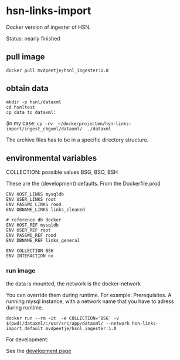 # hsn-links-import

Docker version of ingester of HSN. 

Status: nearly finished

## pull image

    docker pull mvdpeetje/hsnl_ingester:1.0

## obtain data

```
mkdir -p hsnl/dataxml
cd hsnltest
cp data to dataxml:
```

(in my case: `cp -rv  ~/dockerprojecten/hsn-links-import/ingest_cbgxml/dataxml/  ./dataxml`

The archive files has to be in a specific directory structure.


## environmental variables

COLLECTION: possible values BSG, BSO, BSH

These are the (development) defaults. From the Dockerfile.prod

```
ENV HOST_LINKS mysqldb
ENV USER_LINKS root
ENV PASSWD_LINKS rood
ENV DBNAME_LINKS links_cleaned

# reference db docker
ENV HOST_REF mysqldb
ENV USER_REF root
ENV PASSWD_REF rood
ENV DBNAME_REF links_general

ENV COLLECTION BSH
ENV INTERACTION no
```

### run image

the data is mounted, the network is the docker-network  

You can override them during runtime. For example:
Prerequisites. A running mysql instance, with a network name that you have to adress during runtime.


    docker run --rm -it  -e COLLECTION='BSG' -v $(pwd)/dataxml/:/usr/src/app/dataxml/ --network hsn-links-import_default mvdpeetje/hsnl_ingester:1.0


For development:

See the [development page](https://github.com/knaw-huc/hsn-links-import/blob/main/DEVELOPMENT.md)